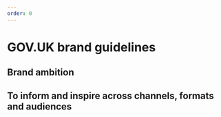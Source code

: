 ```yaml
---
order: 0
---
```


# GOV.UK brand guidelines

## Brand ambition

## To inform and inspire across channels, formats and audiences
